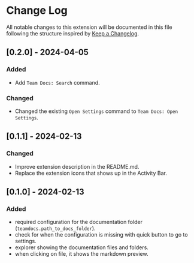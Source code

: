 # Change Log

All notable changes to this extension will be documented in this file following the structure inspired by [Keep a Changelog](https://keepachangelog.com/).

## [0.2.0] - 2024-04-05

### Added
- Add `Team Docs: Search` command.

### Changed
- Changed the existing `Open Settings` command to `Team Docs: Open Settings`.

## [0.1.1] - 2024-02-13

### Changed
- Improve extension description in the README.md.
- Replace the extension icons that shows up in the Activity Bar.

## [0.1.0] - 2024-02-13

### Added
- required configuration for the documentation folder (`teamdocs.path_to_docs_folder`).
- check for when the configuration is missing with quick button to go to settings.
- explorer showing the documentation files and folders.
- when clicking on file, it shows the markdown preview.